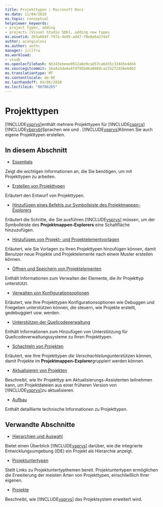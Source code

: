 ```yaml
---
title: Projekttypen | Microsoft Docs
ms.date: 11/04/2016
ms.topic: conceptual
helpviewer_keywords:
- project types, adding
- projects [Visual Studio SDK], adding new types
ms.assetid: 263a084f-f97a-4e09-add7-f0e8a6a27daf
author: acangialosi
ms.author: anthc
manager: jillfra
ms.workload:
- vssdk
ms.openlocfilehash: 6b343eeeee0912a6e9cad57ca6d35c33845e4dd4
ms.sourcegitcommit: 16a4a5da4a4fd795b46a0869ca2152f2d36e6db2
ms.translationtype: MT
ms.contentlocale: de-DE
ms.lasthandoff: 04/06/2020
ms.locfileid: "80706265"
---
```

# <a name="project-types"></a>Projekttypen
[!INCLUDE[vsprvs](../../code-quality/includes/vsprvs_md.md)]enthält mehrere Projekttypen für [!INCLUDE[csprcs](../../data-tools/includes/csprcs_md.md)] [!INCLUDE[vbprvb](../../code-quality/includes/vbprvb_md.md)]Sprachen wie und . [!INCLUDE[vsprvs](../../code-quality/includes/vsprvs_md.md)]Können Sie auch eigene Projekttypen erstellen.

## <a name="in-this-section"></a>In diesem Abschnitt
- [Essentials](../../extensibility/internals/project-type-essentials.md)

 Zeigt die wichtigen Informationen an, die Sie benötigen, um mit Projekttypen zu arbeiten.

- [Erstellen von Projekttypen](../../extensibility/internals/creating-project-types.md)

 Erläutert den Entwurf von Projekttypen.

- [Hinzufügen eines Befehls zur Symbolleiste des Projektmappen-Explorers](../../extensibility/adding-a-command-to-the-solution-explorer-toolbar.md)

 Erläutert die Schritte, die Sie ausführen [!INCLUDE[vsprvs](../../code-quality/includes/vsprvs_md.md)] müssen, um der Symbolleiste des **Projektmappen-Explorers** eine Schaltfläche hinzuzufügen.

- [Hinzufügen von Projekt- und Projektelementvorlagen](../../extensibility/internals/adding-project-and-project-item-templates.md)

 Erläutert, wie Sie Vorlagen zu Ihren Projekttypen hinzufügen können, damit Benutzer neue Projekte und Projektelemente nach einem Muster erstellen können.

- [Öffnen und Speichern von Projektelementen](../../extensibility/internals/opening-and-saving-project-items.md)

 Enthält Informationen zum Verwalten der Elemente, die ihr Projekttyp unterstützt.

- [Verwalten von Konfigurationsoptionen](../../extensibility/internals/managing-configuration-options.md)

 Erläutert, wie Ihre Projekttypen Konfigurationsoptionen wie Debuggen und Freigeben unterstützen können, die steuern, wie Projekte erstellt, gedebuggiert usw. werden.

- [Unterstützen der Quellcodeverwaltung](../../extensibility/internals/supporting-source-control.md)

 Enthält Informationen zum Hinzufügen von Unterstützung für Quellcodeverwaltungssysteme zu Ihren Projekttypen.

- [Schachteln von Projekten](../../extensibility/internals/nesting-projects.md)

 Erläutert, wie Ihre Projekttypen *die Verschachtelung*unterstützen können, damit Projekte im **Projektmappen-Explorer**gruppiert werden können.

- [Aktualisieren von Projekten](../../extensibility/internals/upgrading-projects.md)

 Beschreibt, wie Ihr Projekttyp am Aktualisierungs-Assistenten teilnehmen kann, um Projektdateien aus einer früheren Version von [!INCLUDE[vsprvs](../../code-quality/includes/vsprvs_md.md)]zu aktualisieren.

- [Aufbau](../../extensibility/internals/project-types-architecture.md)

 Enthält detaillierte technische Informationen zu Projekttypen.

## <a name="related-sections"></a>Verwandte Abschnitte
- [Hierarchien und Auswahl](../../extensibility/internals/hierarchies-and-selection.md)

 Bietet einen Überblick [!INCLUDE[vsprvs](../../code-quality/includes/vsprvs_md.md)] darüber, wie die integrierte Entwicklungsumgebung (IDE) ein Projekt als Hierarchie anzeigt.

- [Projektuntertypen](../../extensibility/internals/project-subtypes.md)

 Stellt Links zu Projektuntertypthemen bereit. Projektuntertypen ermöglichen die Erweiterung der meisten Arten von Projekttypen, einschließlich Ihrer eigenen.

- [Projekte](../../extensibility/internals/projects.md)

 Beschreibt, wie [!INCLUDE[vsprvs](../../code-quality/includes/vsprvs_md.md)] das Projektsystem erweitert wird.
